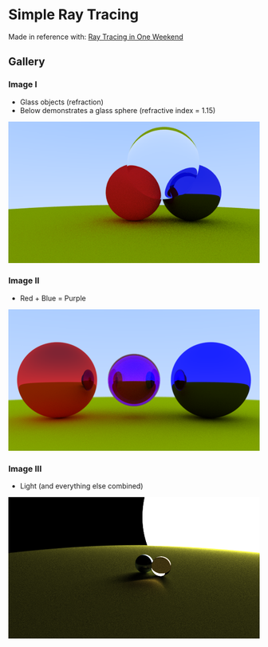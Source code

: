 # Simple Ray Tracing

Made in reference with: [Ray Tracing in One Weekend](raytracing.github.io/books/RayTracingInOneWeekend.html)

## Gallery

### Image I
- Glass objects (refraction)
- Below demonstrates a glass sphere (refractive index = 1.15)

![Image 3](saved/refraction.png)

### Image II
- Red + Blue = Purple

![Image 4](saved/purple.png)

### Image III
- Light (and everything else combined)

![Image 5](saved/light.png)
